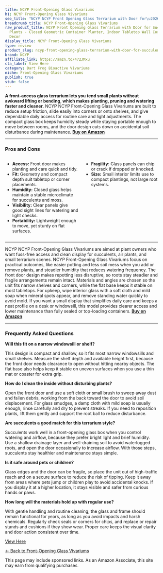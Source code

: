 ```yaml
---
title: NCYP Front-Opening Glass Vivariums
h1: NCYP Front-Opening Glass Vivariums
seo_title: "NCYP NCYP Front Opening Glass Terrarium with Door for\u2026"
breadcrumb_title: NCYP Front-Opening Glass Vivariums
raw_product_title: NCYP Front Opening Glass Terrarium with Door for Succulents, Small
  Plants - Closed Geometric Container Planter, Indoor Tabletop Wall Corner Landscape
  Decor
display_title: NCYP Front-Opening Glass Vivariums
type: review
product_slug: ncyp-front-opening-glass-terrarium-with-door-for-succulents-small-plant-5c5b2ede
brand: NCYP
affiliate_link: https://amzn.to/472JMxu
cta_label: View Here
category: Dart Frog Bioactive Vivariums
niche: Front-Opening Glass Vivariums
publish: true
stub: false
---
```


<div id="intro" class="full-width">
  <p><strong>A front-access glass terrarium lets you tend small plants without awkward lifting or bending, which makes planting, pruning and watering faster and cleaner.</strong> NCYP NCYP Front-Opening Glass Vivariums are built to reduce setup friction, slide easily into corners or onto shelves, and give dependable daily access for routine care and light adjustments. The compact glass box keeps humidity steady while staying portable enough to move between rooms, and the door design cuts down on accidental soil disturbance during maintenance. <a href="https://amzn.to/472JMxu" rel="nofollow sponsored noopener" target="_blank"><strong>Buy on Amazon</strong></a></p>
</div>

<hr />
<h3 id="pros-cons">Pros and Cons</h3>
<div class="pc-grid" style="display:grid;grid-template-columns:1fr 1fr;gap:16px;">
  <ul>
    <li><strong>Access:</strong> Front door makes planting and care quick and tidy.</li>
    <li><strong>Fit:</strong> Geometry and compact depth suit tabletop or corner placements.</li>
    <li><strong>Humidity:</strong> Closed glass helps maintain a stable microclimate for succulents and moss.</li>
    <li><strong>Visibility:</strong> Clear panels give good sight lines for watering and light checks.</li>
    <li><strong>Portability:</strong> Lightweight enough to move, yet sturdy on flat surfaces.</li>
  </ul>
  <ul>
    <li><strong>Fragility:</strong> Glass panels can chip or crack if dropped or knocked.</li>
    <li><strong>Size:</strong> Small interior limits use to compact plantings, not large root systems.</li>
  </ul>
</div>
<hr />

<div class="full-width">
  <p>NCYP NCYP Front-Opening Glass Vivariums are aimed at plant owners who want fuss-free access and clean display for succulents, air plants, and small terrarium scenes. NCYP Front-Opening Glass Vivariums focus on practical outcomes, like easier potting and less soil mess when you add or remove plants, and steadier humidity that reduces watering frequency. The front door design makes repotting less disruptive, so roots stay steadier and fragile arrangements remain intact. Materials and angles are chosen so the unit fits narrow shelves and corners, while the flat base keeps it stable on most tabletops. For upkeep, wipe interior glass with a soft cloth and mild soap when mineral spots appear, and remove standing water quickly to avoid mold. If you want a small display that simplifies daily care and keeps a neat profile on a desk or windowsill, this model provides clearer access and lower maintenance than fully sealed or top-loading containers. <a href="https://amzn.to/472JMxu" rel="nofollow sponsored noopener" target="_blank"><strong>Buy on Amazon</strong></a></p>
</div>

<hr />
<h3 id="faqs">Frequently Asked Questions</h3>

<p><strong>Will this fit on a narrow windowsill or shelf?</strong></p>
<p>This design is compact and shallow, so it fits most narrow windowsills and small shelves. Measure the shelf depth and available height first, because the front door needs clearance to open without hitting nearby objects. The flat base also helps keep it stable on uneven surfaces when you use a thin mat or coaster for extra grip.</p>

<p><strong>How do I clean the inside without disturbing plants?</strong></p>
<p>Open the front door and use a soft cloth or small brush to sweep away dust and fallen debris, working from the back toward the door to avoid soil displacement. For glass smudges, a damp cloth with mild soap is usually enough, rinse carefully and dry to prevent streaks. If you need to reposition plants, lift them gently and support the root ball to reduce disturbance.</p>

<p><strong>Are succulents a good match for this terrarium style?</strong></p>
<p>Succulents work well in a front-opening glass box when you control watering and airflow, because they prefer bright light and brief humidity. Use a shallow drainage layer and well-draining soil to avoid waterlogged roots, and open the door occasionally to increase airflow. With those steps, succulents stay healthier and maintenance stays simple.</p>

<p><strong>Is it safe around pets or children?</strong></p>
<p>Glass edges and the door can be fragile, so place the unit out of high-traffic reach and on a secure surface to reduce the risk of tipping. Keep it away from areas where pets jump or children play to avoid accidental knocks. If you display it at a higher location, it stays visible and safer from curious hands or paws.</p>

<p><strong>How long will the materials hold up with regular use?</strong></p>
<p>With gentle handling and routine cleaning, the glass and frame should remain functional for years, as long as you avoid impacts and harsh chemicals. Regularly check seals or corners for chips, and replace or repair stands and cushions if they show wear. Proper care keeps the visual clarity and door action consistent over time.</p>
<p><a class="btn" href="https://amzn.to/472JMxu" target="_blank" rel="nofollow sponsored noopener">View Here</a></p>
<p><a href="/roundups/dart-frog-bioactive-vivariums/front-opening-glass-vivariums/">← Back to Front-Opening Glass Vivariums</a></p>
<aside class="disclosure">This page may include sponsored links. As an Amazon Associate, this site may earn from qualifying purchases.</aside>
